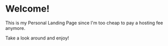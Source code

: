 # Welcome!
This is my Personal Landing Page since I'm too cheap to pay a hosting fee anymore.

Take a look around and enjoy!

